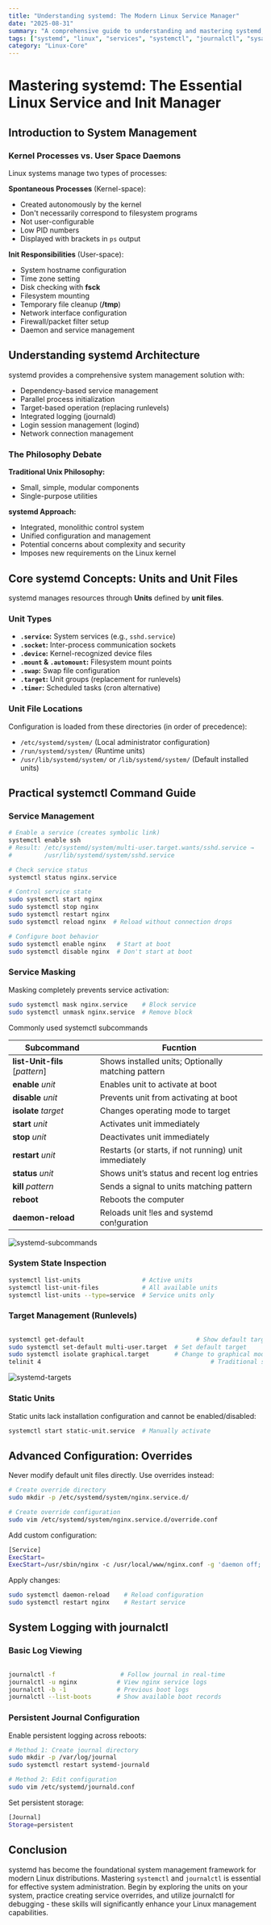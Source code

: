 ```yaml
---
title: "Understanding systemd: The Modern Linux Service Manager"
date: "2025-08-31"
summary: "A comprehensive guide to understanding and mastering systemd, the essential init system and service manager for modern Linux distributions. Learn about units, targets, journalctl, and practical systemctl commands."
tags: ["systemd", "linux", "services", "systemctl", "journalctl", "sysadmin", "devops"]
category: "Linux-Core"
---
```


# Mastering systemd: The Essential Linux Service and Init Manager

## Introduction to System Management

### Kernel Processes vs. User Space Daemons
Linux systems manage two types of processes:

**Spontaneous Processes** (Kernel-space):
- Created autonomously by the kernel
- Don't necessarily correspond to filesystem programs
- Not user-configurable
- Low PID numbers
- Displayed with brackets in `ps` output

**Init Responsibilities** (User-space):
- System hostname configuration
- Time zone setting
- Disk checking with **fsck**
- Filesystem mounting
- Temporary file cleanup (**/tmp**)
- Network interface configuration
- Firewall/packet filter setup
- Daemon and service management

## Understanding systemd Architecture

systemd provides a comprehensive system management solution with:
- Dependency-based service management
- Parallel process initialization
- Target-based operation (replacing runlevels)
- Integrated logging (journald)
- Login session management (logind)
- Network connection management

### The Philosophy Debate

**Traditional Unix Philosophy:**
- Small, simple, modular components
- Single-purpose utilities

**systemd Approach:**
- Integrated, monolithic control system
- Unified configuration and management
- Potential concerns about complexity and security
- Imposes new requirements on the Linux kernel

## Core systemd Concepts: Units and Unit Files

systemd manages resources through **Units** defined by **unit files**.

### Unit Types
*   **`.service`:** System services (e.g., `sshd.service`)
*   **`.socket`:** Inter-process communication sockets
*   **`.device`:** Kernel-recognized device files
*   **`.mount` & `.automount`:** Filesystem mount points
*   **`.swap`:** Swap file configuration
*   **`.target`:** Unit groups (replacement for runlevels)
*   **`.timer`:** Scheduled tasks (cron alternative)

### Unit File Locations
Configuration is loaded from these directories (in order of precedence):
*   `/etc/systemd/system/` (Local administrator configuration)
*   `/run/systemd/system/` (Runtime units)
*   `/usr/lib/systemd/system/` or `/lib/systemd/system/` (Default installed units)

## Practical systemctl Command Guide

### Service Management
```bash
# Enable a service (creates symbolic link)
systemctl enable ssh
# Result: /etc/systemd/system/multi-user.target.wants/sshd.service → 
#         /usr/lib/systemd/system/sshd.service

# Check service status
systemctl status nginx.service

# Control service state
sudo systemctl start nginx
sudo systemctl stop nginx
sudo systemctl restart nginx
sudo systemctl reload nginx  # Reload without connection drops

# Configure boot behavior
sudo systemctl enable nginx   # Start at boot
sudo systemctl disable nginx  # Don't start at boot
```



### Service Masking

Masking completely prevents service activation:

```bash
sudo systemctl mask nginx.service    # Block service
sudo systemctl unmask nginx.service  # Remove block
```





Commonly used systemctl subcommands

| Subcommand                     | Fucntion                                              |
| ------------------------------ | ----------------------------------------------------- |
| **list-Unit-fils** [*pattern*] | Shows installed units; Optionally matching pattern    |
| **enable** *unit*              | Enables unit to activate at boot                      |
| **disable** *unit*             | Prevents unit from activating at boot                 |
| **isolate** *target*           | Changes operating mode to target                      |
| **start** *unit*               | Activates unit immediately                            |
| **stop** *unit*                | Deactivates unit immediately                          |
| **restart** *unit*             | Restarts (or starts, if not running) unit immediately |
| **status** *unit*              | Shows unit’s status and recent log entries            |
| **kill** *pattern*             | Sends a signal to units matching pattern              |
| **reboot**                     | Reboots the computer                                  |
| **daemon-reload**              | Reloads unit !les and systemd con!guration            |



![systemd-subcommands](/ProjectPic/systemd-subcommands.png)

### System State Inspection

```bash
systemctl list-units                 # Active units
systemctl list-unit-files            # All available units
systemctl list-units --type=service  # Service units only
```



### Target Management (Runlevels)

```bash

systemctl get-default                 				# Show default target
sudo systemctl set-default multi-user.target  # Set default target
sudo systemctl isolate graphical.target       # Change to graphical mode
telinit 4                            			 		# Traditional syntax (equivalent)
```

![systemd-targets](/ProjectPic/systemd-targets.png)



### Static Units

Static units lack installation configuration and cannot be enabled/disabled:

```bash
systemctl start static-unit.service  # Manually activate
```



## Advanced Configuration: Overrides

Never modify default unit files directly. Use overrides instead:



```bash
# Create override directory
sudo mkdir -p /etc/systemd/system/nginx.service.d/

# Create override configuration
sudo vim /etc/systemd/system/nginx.service.d/override.conf
```



Add custom configuration:

```bash
[Service]
ExecStart=
ExecStart=/usr/sbin/nginx -c /usr/local/www/nginx.conf -g 'daemon off;'
```



Apply changes:

```bash
sudo systemctl daemon-reload    # Reload configuration
sudo systemctl restart nginx    # Restart service
```



## System Logging with journalctl

### Basic Log Viewing

```bash

journalctl -f                  # Follow journal in real-time
journalctl -u nginx           # View nginx service logs
journalctl -b -1              # Previous boot logs
journalctl --list-boots       # Show available boot records
```



### Persistent Journal Configuration

Enable persistent logging across reboots:



```bash
# Method 1: Create journal directory
sudo mkdir -p /var/log/journal
sudo systemctl restart systemd-journald

# Method 2: Edit configuration
sudo vim /etc/systemd/journald.conf
```



Set persistent storage:

```bash
[Journal]
Storage=persistent
```





## Conclusion

systemd has become the foundational system management framework for modern Linux distributions. Mastering `systemctl` and `journalctl` is essential for effective system administration. Begin by exploring the units on your system, practice creating service overrides, and utilize journalctl for debugging - these skills will significantly enhance your Linux management capabilities.